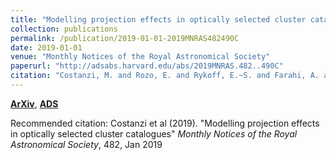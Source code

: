```yaml
---
title: "Modelling projection effects in optically selected cluster catalogues"
collection: publications
permalink: /publication/2019-01-01-2019MNRAS482490C
date: 2019-01-01
venue: "Monthly Notices of the Royal Astronomical Society"
paperurl: "http://adsabs.harvard.edu/abs/2019MNRAS.482..490C"
citation: "Costanzi, M. and Rozo, E. and Rykoff, E.~S. and Farahi, A. and Jeltema, T. and Evrard, A.~E. and Mantz, A. and Gruen, D. and Mandelbaum, R. and DeRose, J. and McClintock, T. and Varga, T.~N. and Zhang, Y. and Weller, J. and Wechsler, R.~H. and Aguena, M. . &quot;Modelling projection effects in optically selected cluster catalogues.&quot; <i>Monthly Notices of the Royal Astronomical Society</i>, 482, Jan 2019"
---
```


[**ArXiv**](https://arxiv.org/abs/1807.07072), [**ADS**](http://adsabs.harvard.edu/abs/2019MNRAS.482..490C)

Recommended citation: Costanzi et al (2019). "Modelling projection effects in optically selected cluster catalogues" <i>Monthly Notices of the Royal Astronomical Society</i>, 482, Jan 2019
